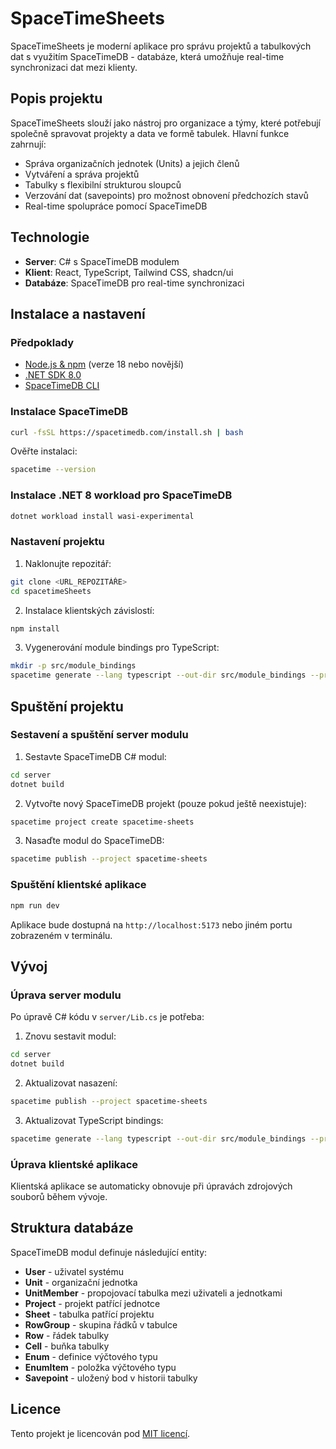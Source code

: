 # SpaceTimeSheets

SpaceTimeSheets je moderní aplikace pro správu projektů a tabulkových dat s využitím SpaceTimeDB - databáze, která umožňuje real-time synchronizaci dat mezi klienty.

## Popis projektu

SpaceTimeSheets slouží jako nástroj pro organizace a týmy, které potřebují společně spravovat projekty a data ve formě tabulek. Hlavní funkce zahrnují:

- Správa organizačních jednotek (Units) a jejich členů
- Vytváření a správa projektů
- Tabulky s flexibilní strukturou sloupců
- Verzování dat (savepoints) pro možnost obnovení předchozích stavů
- Real-time spolupráce pomocí SpaceTimeDB

## Technologie

- **Server**: C# s SpaceTimeDB modulem
- **Klient**: React, TypeScript, Tailwind CSS, shadcn/ui
- **Databáze**: SpaceTimeDB pro real-time synchronizaci

## Instalace a nastavení

### Předpoklady

- [Node.js & npm](https://nodejs.org/) (verze 18 nebo novější)
- [.NET SDK 8.0](https://dotnet.microsoft.com/download/dotnet/8.0)
- [SpaceTimeDB CLI](https://spacetimedb.com/docs/install)

### Instalace SpaceTimeDB

```sh
curl -fsSL https://spacetimedb.com/install.sh | bash
```

Ověřte instalaci:

```sh
spacetime --version
```

### Instalace .NET 8 workload pro SpaceTimeDB

```sh
dotnet workload install wasi-experimental
```

### Nastavení projektu

1. Naklonujte repozitář:

```sh
git clone <URL_REPOZITÁŘE>
cd spacetimeSheets
```

2. Instalace klientských závislostí:

```sh
npm install
```

3. Vygenerování module bindings pro TypeScript:

```sh
mkdir -p src/module_bindings
spacetime generate --lang typescript --out-dir src/module_bindings --project-path server
```

## Spuštění projektu

### Sestavení a spuštění server modulu

1. Sestavte SpaceTimeDB C# modul:

```sh
cd server
dotnet build
```

2. Vytvořte nový SpaceTimeDB projekt (pouze pokud ještě neexistuje):

```sh
spacetime project create spacetime-sheets
```

3. Nasaďte modul do SpaceTimeDB:

```sh
spacetime publish --project spacetime-sheets
```

### Spuštění klientské aplikace

```sh
npm run dev
```

Aplikace bude dostupná na `http://localhost:5173` nebo jiném portu zobrazeném v terminálu.

## Vývoj

### Úprava server modulu

Po úpravě C# kódu v `server/Lib.cs` je potřeba:

1. Znovu sestavit modul:

```sh
cd server
dotnet build
```

2. Aktualizovat nasazení:

```sh
spacetime publish --project spacetime-sheets
```

3. Aktualizovat TypeScript bindings:

```sh
spacetime generate --lang typescript --out-dir src/module_bindings --project-path server
```

### Úprava klientské aplikace

Klientská aplikace se automaticky obnovuje při úpravách zdrojových souborů během vývoje.

## Struktura databáze

SpaceTimeDB modul definuje následující entity:

- **User** - uživatel systému
- **Unit** - organizační jednotka
- **UnitMember** - propojovací tabulka mezi uživateli a jednotkami
- **Project** - projekt patřící jednotce
- **Sheet** - tabulka patřící projektu
- **RowGroup** - skupina řádků v tabulce
- **Row** - řádek tabulky
- **Cell** - buňka tabulky
- **Enum** - definice výčtového typu
- **EnumItem** - položka výčtového typu
- **Savepoint** - uložený bod v historii tabulky

## Licence

Tento projekt je licencován pod [MIT licencí](LICENSE).
